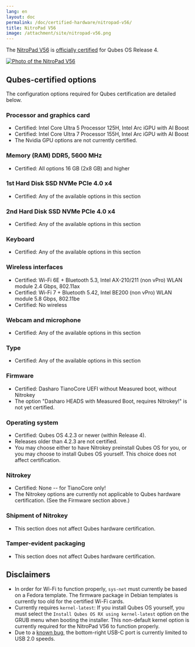 ```yaml
---
lang: en
layout: doc
permalink: /doc/certified-hardware/nitropad-v56/
title: NitroPad V56
image: /attachment/site/nitropad-v56.png
---
```


The [NitroPad V56](https://shop.nitrokey.com/shop/nitropad-v56-684) is [officially certified](/doc/certified-hardware/) for Qubes OS Release 4.

[![Photo of the NitroPad V56](/attachment/site/nitropad-v56.png)](https://shop.nitrokey.com/shop/nitropad-v56-684)

## Qubes-certified options

The configuration options required for Qubes certification are detailed below.

### Processor and graphics card

- Certified: Intel Core Ultra 5 Processor 125H, Intel Arc iGPU with AI Boost
- Certified: Intel Core Ultra 7 Processor 155H, Intel Arc iGPU with AI Boost
- The Nvidia GPU options are not currently certified.

### Memory (RAM) DDR5, 5600 MHz

- Certified: All options 16 GB (2x8 GB) and higher


### 1st Hard Disk SSD NVMe PCIe 4.0 x4

- Certified: Any of the available options in this section

### 2nd Hard Disk SSD NVMe PCIe 4.0 x4

- Certified: Any of the available options in this section

### Keyboard

- Certified: Any of the available options in this section

### Wireless interfaces

- Certified: Wi-Fi 6E + Bluetooth 5.3, Intel AX-210/211 (non vPro) WLAN module 2.4 Gbps, 802.11ax
- Certified: Wi-Fi 7 + Bluetooth 5.42, Intel BE200 (non vPro) WLAN module 5.8 Gbps, 802.11be
- Certified: No wireless

### Webcam and microphone

- Certified: Any of the available options in this section

### Type

- Certified: Any of the available options in this section

### Firmware

- Certified: Dasharo TianoCore UEFI without Measured boot, without Nitrokey
- The option "Dasharo HEADS with Measured Boot, requires Nitrokey!" is not yet certified.

### Operating system

- Certified: Qubes OS 4.2.3 or newer (within Release 4).
- Releases older than 4.2.3 are not certified.
- You may choose either to have Nitrokey preinstall Qubes OS for you, or you may choose to install Qubes OS yourself. This choice does not affect certification.

### Nitrokey

- Certified: None -- for TianoCore only!
- The Nitrokey options are currently not applicable to Qubes hardware certification. (See the Firmware section above.)

### Shipment of Nitrokey

- This section does not affect Qubes hardware certification.

### Tamper-evident packaging

- This section does not affect Qubes hardware certification.

## Disclaimers

- In order for Wi-Fi to function properly, `sys-net` must currently be based on a Fedora template. The firmware package in Debian templates is currently too old for the certified Wi-Fi cards.
- Currently requires `kernel-latest`: If you install Qubes OS yourself, you must select the `Install Qubes OS RX using kernel-latest` option on the GRUB menu when booting the installer. This non-default kernel option is currently required for the NitroPad V56 to function properly.
- Due to a [known bug](https://github.com/Dasharo/dasharo-issues/issues/976), the bottom-right USB-C port is currently limited to USB 2.0 speeds.
